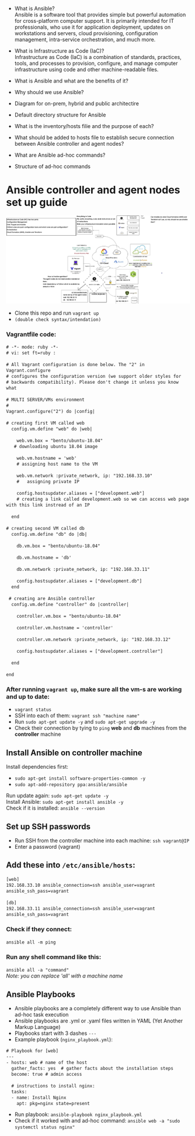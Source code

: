 - What is Ansible?<br>
Ansible is a software tool that provides simple but powerful automation for cross-platform computer support. It is primarily intended for IT professionals, who use it for application deployment, updates on workstations and servers, cloud provisioning, configuration management, intra-service orchestration, and much more.

- What is Infrastructure as Code (IaC)?<br>
Infrastructure as Code (IaC) is a combination of standards, practices, tools, and processes to provision, configure, and manage computer infrastructure using code and other machine-readable files.
- What is Ansible and what are the benefits of it?
- Why should we use Ansible?
- Diagram for on-prem, hybrid and public architectire
- Default directory structure for Ansible
- What is the inventory/hosts filie and the purpose of each?
- What should be added to hosts file to establish secure connection between Ansible controller and agent nodes?
- What are Ansible ad-hoc commands?
- Structure of ad-hoc commands
# Ansible controller and agent nodes set up guide
![](img/diagram1.png)

- Clone this repo and run `vagrant up`
- `(double check syntax/intendation)`

### Vagrantfile code:

```vagrant 
# -*- mode: ruby -*-
# vi: set ft=ruby :

# All Vagrant configuration is done below. The "2" in Vagrant.configure
# configures the configuration version (we support older styles for
# backwards compatibility). Please don't change it unless you know what

# MULTI SERVER/VMs environment 
#
Vagrant.configure("2") do |config|

# creating first VM called web  
  config.vm.define "web" do |web|
    
    web.vm.box = "bento/ubuntu-18.04"
   # downloading ubuntu 18.04 image

    web.vm.hostname = 'web'
    # assigning host name to the VM
    
    web.vm.network :private_network, ip: "192.168.33.10"
    #   assigning private IP
    
    config.hostsupdater.aliases = ["development.web"]
    # creating a link called development.web so we can access web page with this link instread of an IP   
        
  end
  
# creating second VM called db
  config.vm.define "db" do |db|
    
    db.vm.box = "bento/ubuntu-18.04"
    
    db.vm.hostname = 'db'
    
    db.vm.network :private_network, ip: "192.168.33.11"
    
    config.hostsupdater.aliases = ["development.db"]     
  end

 # creating are Ansible controller
  config.vm.define "controller" do |controller|
    
    controller.vm.box = "bento/ubuntu-18.04"
    
    controller.vm.hostname = 'controller'
    
    controller.vm.network :private_network, ip: "192.168.33.12"
    
    config.hostsupdater.aliases = ["development.controller"] 
    
  end

end
```
### After running `vagrant up`, make sure all the vm-s are working and up to date:
- `vagrant status`
- SSH into each of them: `vagrant ssh "machine name"`
- Run `sudo apt-get update -y` and `sudo apt-get upgrade -y`
- Check their connection by tying to `ping` **web** and **db** machines from the **controller** machine

## Install Ansible on controller machine
Install dependencies first:
- `sudo apt-get install software-properties-common -y`
- `sudo apt-add-repository ppa:ansible/ansible`

Run update again: `sudo apt-get update -y` <br>
Install Ansible: `sudo apt-get install ansible -y`<br>
Check if it is installed: `ansible --version`

## Set up SSH passwords
- Run SSH from the controller machine into each machine: `ssh vagrant@IP`<br>
- Enter a password (vagrant)

## Add these into `/etc/ansible/hosts`:

```
[web]
192.168.33.10 ansible_connection=ssh ansible_user=vagrant ansible_ssh_pass=vagrant

[db]
192.168.33.11 ansible_connection=ssh ansible_user=vagrant ansible_ssh_pass=vagrant
```
### Check if they connect:
`ansible all -m ping`

### Run any shell command like this:
`ansible all -a "command"`<br>
*Note: you can replace 'all' with a machine name*

## Ansible Playbooks
- Ansible playbooks are a completely different way to use Ansible than ad-hoc task execution
- Ansible playbooks are .yml or .yaml files written in YAML (Yet Another Markup Language)
- Playbooks start with 3 dashes `---` 
- Example playbook (`nginx_playbook.yml`):
```
# Playbook for [web]
---
- hosts: web # name of the host
  gather_facts: yes  # gather facts about the installation steps
  become: true # admin access

  # instructions to install nginx:
  tasks:
  - name: Install Nginx
    apt: pkg=nginx state=present

```
- Run playbook: `ansible-playbook nginx_playbook.yml`
- Check if it worked with and ad-hoc command: `ansible web -a "sudo systemctl status nginx"`